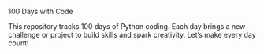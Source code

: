 100 Days with Code

This repository tracks 100 days of Python coding. Each day brings a new challenge or project to build skills and spark creativity. Let’s make every day count!